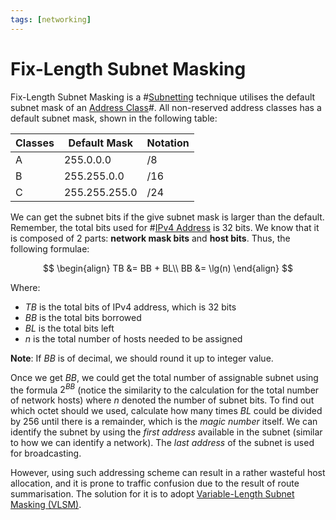 ```yaml
---
tags: [networking]
---
```


# Fix-Length Subnet Masking

Fix-Length Subnet Masking is a #[Subnetting](202206280939.md) technique utilises
the default subnet mask of an [Address Class](202206280922.md)#. All
non-reserved address classes has a default subnet mask, shown in the following
table:

| Classes | Default Mask  | Notation |
| ------- | ------------- | -------- |
| A       | 255.0.0.0     | /8       |
| B       | 255.255.0.0   | /16      |
| C       | 255.255.255.0 | /24      |

We can get the subnet bits if the give subnet mask is larger than the default.
Remember, the total bits used for #[IPv4 Address](202206151453.md) is 32 bits.
We know that it is composed of 2 parts: **network mask bits** and **host bits**.
Thus, the following formulae:

$$
\begin{align}
TB &= BB + BL\\
BB &= \lg(n)
\end{align}
$$

Where:
- $TB$ is the total bits of IPv4 address, which is 32 bits
- $BB$ is the total bits borrowed
- $BL$ is the total bits left
- $n$ is the total number of hosts needed to be assigned

**Note**: If $BB$ is of decimal, we should round it up to integer value.

Once we get $BB$, we could get the total number of assignable subnet using the
formula $2^{BB}$ (notice the similarity to the calculation for the total number
of network hosts) where $n$ denoted the number of subnet bits. To find out which
octet should we used, calculate how many times $BL$ could be divided by 256
until there is a remainder, which is the *magic number* itself. We can identify
the subnet by using the *first address* available in the subnet (similar to how
we can identify a network). The *last address* of the subnet is used for
broadcasting.

However, using such addressing scheme can result in a rather wasteful host
allocation, and it is prone to traffic confusion due to the result of route
summarisation. The solution for it is to adopt [Variable-Length Subnet Masking (VLSM)](202210162049.md).
